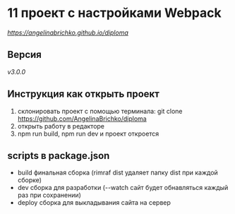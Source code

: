 # 11 проект с настройками Webpack
*https://angelinabrichko.github.io/diploma*

## Версия
*v3.0.0*

## Инструкция как открыть проект 
1. склонировать проект с помощью терминала: git clone https://github.com/AngelinaBrichko/diploma
2. открыть работу в редакторе 
3. npm run build, npm run dev и проект откроется


## scripts в package.json
- build  финальная сборка (rimraf dist удаляет папку dist при каждой сборке)
- dev сборка для разработки (--watch сайт будет обнавляться каждый раз при сохранении)
- deploy сборка для выкладывания сайта на сервер
